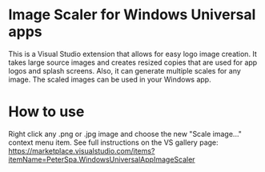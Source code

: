# Image Scaler for Windows Universal apps
This is a Visual Studio extension that allows for easy logo image creation. It takes large source images and creates resized copies that are used for app logos and splash screens. Also, it can generate multiple scales for any image. The scaled images can be used in your Windows app.

# How to use

Right click any .png or .jpg image and choose the new "Scale image..." context menu item.
See full instructions on the VS gallery page:
https://marketplace.visualstudio.com/items?itemName=PeterSpa.WindowsUniversalAppImageScaler
